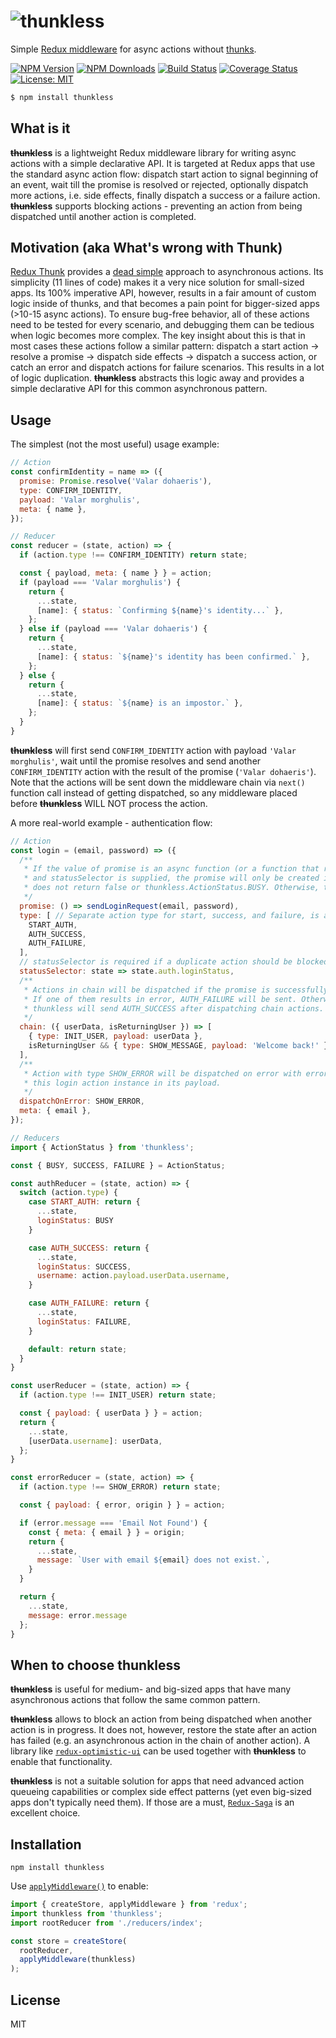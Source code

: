 ![thunkless](https://user-images.githubusercontent.com/14323955/54049183-d62c0b80-41a9-11e9-911b-340de0bad6a5.png)
=============

Simple [Redux middleware](https://redux.js.org/advanced/middleware) for async actions without [thunks](https://github.com/reduxjs/redux-thunk).

[![NPM Version][npm-image]][npm-url]
[![NPM Downloads][downloads-image]][downloads-url]
[![Build Status][travis-image]][travis-url]
[![Coverage Status][coverage-image]][coverage-url]
[![License: MIT][license-image]][license-url]

```bash
$ npm install thunkless
```

## What is it
<b><s>thunk</s>less</b> is a lightweight Redux middleware library for writing async actions with a simple declarative API. It is targeted at Redux apps that use the standard async action flow: dispatch start action to signal beginning of an event, wait till the promise is resolved or rejected, optionally dispatch more actions, i.e. side effects, finally dispatch a success or a failure action. <b><s>thunk</s>less</b> supports blocking actions - preventing an action from being dispatched until another action is completed.

## Motivation (aka What's wrong with Thunk)
[Redux Thunk](https://github.com/reduxjs/redux-thunk) provides a [dead simple](https://github.com/reduxjs/redux-thunk/blob/master/src/index.js) approach to asynchronous actions. Its simplicity (11 lines of code) makes it a very nice solution for small-sized apps. Its 100% imperative API, however, results in a fair amount of custom logic inside of thunks, and that becomes a pain point for bigger-sized apps (>10-15 async actions). To ensure bug-free behavior, all of these actions need to be tested for every scenario, and debugging them can be tedious when logic becomes more complex. The key insight about this is that in most cases these actions follow a similar pattern: dispatch a start action -> resolve a promise -> dispatch side effects -> dispatch a success action, or catch an error and dispatch actions for failure scenarios. This results in a lot of logic duplication. <b><s>thunk</s>less</b> abstracts this logic away and provides a simple declarative API for this common asynchronous pattern.

## Usage
The simplest (not the most useful) usage example:
```js
// Action
const confirmIdentity = name => ({
  promise: Promise.resolve('Valar dohaeris'),
  type: CONFIRM_IDENTITY,
  payload: 'Valar morghulis',
  meta: { name },
});

// Reducer
const reducer = (state, action) => {
  if (action.type !== CONFIRM_IDENTITY) return state;

  const { payload, meta: { name } } = action;
  if (payload === 'Valar morghulis') {
    return {
      ...state,
      [name]: { status: `Confirming ${name}'s identity...` },
    };
  } else if (payload === 'Valar dohaeris') {
    return {
      ...state,
      [name]: { status: `${name}'s identity has been confirmed.` },
    };
  } else {
    return {
      ...state,
      [name]: { status: `${name} is an impostor.` },
    };
  }
}
```
<b><s>thunk</s>less</b> will first send `CONFIRM_IDENTITY` action with payload `'Valar morghulis'`, wait until the promise resolves and send another `CONFIRM_IDENTITY` action with the result of the promise (`'Valar dohaeris'`). Note that the actions will be sent down the middleware chain via `next()` function call instead of getting dispatched, so any middleware placed before <b><s>thunk</s>less</b> WILL NOT process the action.

A more real-world example - authentication flow:
```js
// Action
const login = (email, password) => ({
  /**
   * If the value of promise is an async function (or a function that returns a promise)
   * and statusSelector is supplied, the promise will only be created if statusSelector
   * does not return false or thunkless.ActionStatus.BUSY. Otherwise, the action will be blocked.
   */
  promise: () => sendLoginRequest(email, password),
  type: [ // Separate action type for start, success, and failure, is a good common practice.
    START_AUTH,
    AUTH_SUCCESS,
    AUTH_FAILURE,
  ],
  // statusSelector is required if a duplicate action should be blocked.
  statusSelector: state => state.auth.loginStatus,
  /**
   * Actions in chain will be dispatched if the promise is successfully resolved.
   * If one of them results in error, AUTH_FAILURE will be sent. Otherwise,
   * thunkless will send AUTH_SUCCESS after dispatching chain actions.
   */
  chain: ({ userData, isReturningUser }) => [
    { type: INIT_USER, payload: userData },
    isReturningUser && { type: SHOW_MESSAGE, payload: 'Welcome back!' },
  ],
  /**
   * Action with type SHOW_ERROR will be dispatched on error with error object and
   * this login action instance in its payload.
   */
  dispatchOnError: SHOW_ERROR,
  meta: { email },
});

// Reducers
import { ActionStatus } from 'thunkless';

const { BUSY, SUCCESS, FAILURE } = ActionStatus;

const authReducer = (state, action) => {
  switch (action.type) {
    case START_AUTH: return {
      ...state,
      loginStatus: BUSY
    }

    case AUTH_SUCCESS: return {
      ...state,
      loginStatus: SUCCESS,
      username: action.payload.userData.username,
    }

    case AUTH_FAILURE: return {
      ...state,
      loginStatus: FAILURE,
    }

    default: return state;
  }
}

const userReducer = (state, action) => {
  if (action.type !== INIT_USER) return state;

  const { payload: { userData } } = action;
  return {
    ...state,
    [userData.username]: userData,
  };
}

const errorReducer = (state, action) => {
  if (action.type !== SHOW_ERROR) return state;

  const { payload: { error, origin } } = action;

  if (error.message === 'Email Not Found') {
    const { meta: { email } } = origin;
    return {
      ...state,
      message: `User with email ${email} does not exist.`,
    }
  }

  return {
    ...state,
    message: error.message
  };
}
```

## When to choose thunkless
<b><s>thunk</s>less</b> is useful for medium- and big-sized apps that have many asynchronous actions that follow the same common pattern.

<b><s>thunk</s>less</b> allows to block an action from being dispatched when another action is in progress. It does not, however, restore the state after an action has failed (e.g. an asynchronous action in the chain of another action). A library like [`redux-optimistic-ui`](https://github.com/mattkrick/redux-optimistic-ui) can be used together with <b><s>thunk</s>less</b> to enable that functionality.

<b><s>thunk</s>less</b> is not a suitable solution for apps that need advanced action queueing capabilities or complex side effect patterns (yet even big-sized apps don't typically need them). If those are a must, [`Redux-Saga`](https://github.com/redux-saga/redux-saga) is an excellent choice.

## Installation

```
npm install thunkless
```

Use [`applyMiddleware()`](https://redux.js.org/api-reference/applymiddleware) to enable:

```js
import { createStore, applyMiddleware } from 'redux';
import thunkless from 'thunkless';
import rootReducer from './reducers/index';

const store = createStore(
  rootReducer,
  applyMiddleware(thunkless)
);
```


## License

MIT

[npm-image]: https://img.shields.io/npm/v/thunkless.svg
[npm-url]: https://npmjs.org/package/thunkless
[downloads-image]: https://img.shields.io/npm/dm/thunkless.svg
[downloads-url]: https://npmjs.org/package/thunkless
[travis-image]: https://travis-ci.org/dolsem/thunkless.svg?branch=master
[travis-url]: https://travis-ci.org/dolsem/thunkless
[coverage-image]: https://coveralls.io/repos/github/dolsem/thunkless/badge.svg?branch=master
[coverage-url]: https://coveralls.io/github/dolsem/thunkless?branch=master
[license-image]: https://img.shields.io/badge/License-MIT-blue.svg
[license-url]: https://opensource.org/licenses/MIT
